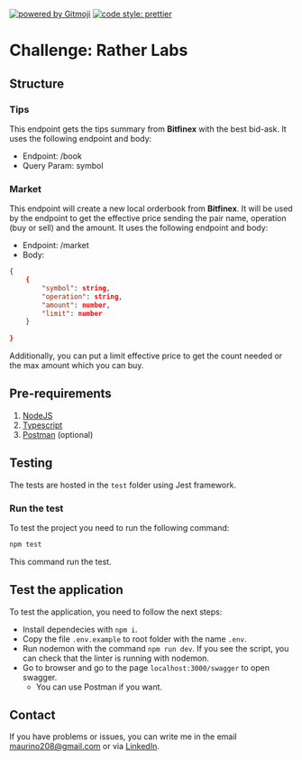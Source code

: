 
  [![powered by Gitmoji](https://img.shields.io/badge/gitmoji-%20😜%20😍-FFDD67.svg?style=flat-square)](https://gitmoji.dev)
  [![code style: prettier](https://img.shields.io/badge/code_style-prettier-ff69b4.svg?style=flat-square)](https://github.com/prettier/prettier)

# Challenge: Rather Labs

## Structure

### Tips

This endpoint gets the tips summary from **Bitfinex** with the best bid-ask. It uses the following endpoint and body:

- Endpoint: /book
- Query Param: symbol


### Market

This endpoint will create a new local orderbook from **Bitfinex**. It will be used by the endpoint to get the effective price sending the pair name, operation (buy or sell) and the amount. It uses the following endpoint and body:

- Endpoint: /market
- Body:
```json
{
    {
        "symbol": string,
        "operation": string,
        "amount": number,
        "limit": number
    }
    
}
```

Additionally, you can put a limit effective price to get the count needed or the max amount which you can buy.

## Pre-requirements

1. [NodeJS](https://nodejs.org/en/)
2. [Typescript](https://www.typescriptlang.org/)
3. [Postman](https://www.postman.com/) (optional)

## Testing

The tests are hosted in the `test` folder using Jest framework. 

### Run the test

To test the project you need to run the following command:
``` bash
npm test
```

This command run the test.

## Test the application

To test the application, you need to follow the next steps:

- Install dependecies with `npm i`.
- Copy the file `.env.example` to root folder with the name `.env`.
- Run nodemon with the command `npm run dev`. If you see the script, you can check that the linter is running with nodemon.
- Go to browser and go to the page `localhost:3000/swagger` to open swagger.
    - You can use Postman if you want.

## Contact

If you have problems or issues, you can write me in the email maurino208@gmail.com or via [LinkedIn](https://www.linkedin.com/in/maurino-juan-cruz).